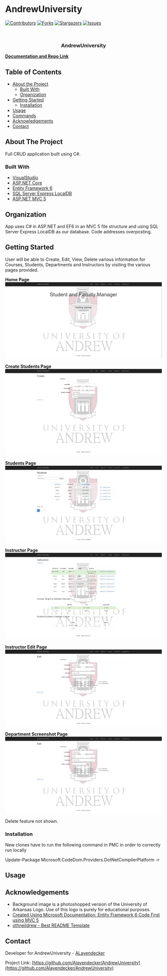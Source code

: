 # AndrewUniversity

[![Contributors][contributors-shield]][contributors-url]
[![Forks][forks-shield]][forks-url]
[![Stargazers][stars-shield]][stars-url]
[![Issues][issues-shield]][issues-url]

<!-- PROJECT LOGO -->
<br />
<p align="center">
  <h3 align="center">AndrewUniversity</h3>
    <a href="https://github.com/Alayendecker/AndrewUniversity"><strong>Documentation and Repo Link</strong></a>
    <br />
    
  </p>
</p>

<!-- TABLE OF CONTENTS -->

## Table of Contents

- [About the Project](#about-the-project)
  - [Built With](#built-with)
  - [Organization](#Organization)
- [Getting Started](#getting-started)
  - [Installation](#installation)
- [Usage](#usage)
- [Commands](#commands)
- [Acknowledgements](#acknowledgements)
- [Contact](#contact)

<!-- ABOUT THE PROJECT -->

## About The Project

Full CRUD application built using C#.

### Built With

- [VisualStudio](https://visualstudio.microsoft.com/)
- [ASP.NET Core](https://docs.microsoft.com/en-us/aspnet/core/?view=aspnetcore-3.1)
- [Entity Framework 6](https://github.com/dotnet/ef6)
- [SQL Server Express LocalDB](https://docs.microsoft.com/en-us/sql/database-engine/configure-windows/sql-server-express-localdb?view=sql-server-ver15)
- [ASP.NET MVC 5](https://docs.microsoft.com/en-us/aspnet/mvc/overview/getting-started/introduction/getting-started)

<!-- Organization -->

## Organization

App uses C# in ASP.NET and EF6 in an MVC 5 file structure and using SQL Server Express LocalDB as our database.
Code addresses overposting.

<!-- GETTING STARTED -->

## Getting Started

User will be able to Create, Edit, View, Delete various information for Courses, Students, Departments and Instructors by visiting the various pages provided.

**Home Page**
<img src="https://github.com/ALayendecker/AndrewUniversity/blob/master/AndrewUniversity/Content/Images/HomeScreenshot.PNG?size=150">

**Create Students Page**
<img src="https://github.com/ALayendecker/AndrewUniversity/blob/master/AndrewUniversity/Content/Images/StudentCreateScreenshot.PNG?size=150">

**Students Page**
<img src="https://github.com/ALayendecker/AndrewUniversity/blob/master/AndrewUniversity/Content/Images/StudentsScreenshot.PNG?size=150">

**Instructor Page**
<img src="https://github.com/ALayendecker/AndrewUniversity/blob/master/AndrewUniversity/Content/Images/InstructorsSelectScreenshot.PNG?size=150">

**Instructor Edit Page**
<img src="https://github.com/ALayendecker/AndrewUniversity/blob/master/AndrewUniversity/Content/Images/InstructorEditScreenshot.PNG?size=150">

**Department Screenshot Page**
<img src="https://github.com/ALayendecker/AndrewUniversity/blob/master/AndrewUniversity/Content/Images/InstructorEditScreenshot.PNG?size=150">

Delete feature not shown.

### Installation

New clones have to run the following command in PMC in order to correctly run locally

Update-Package Microsoft.CodeDom.Providers.DotNetCompilerPlatform -r

## Usage

<!-- CONTACT -->

## Acknowledgements

- Background image is a photoshopped version of the University of Arkansas Logo. Use of this logo is purely for educational purposes.
- [Created Using Microsoft Documentation: Entity Framework 6 Code First using MVC 5](https://docs.microsoft.com/en-us/aspnet/mvc/overview/getting-started/getting-started-with-ef-using-mvc/)
- [othneildrew - Best README Template](https://github.com/othneildrew/Best-README-Template)

## Contact

Developer for AndrewUniversity - [ALayendecker](https://github.com/Alayendecker)

Project Link: [https://github.com/Alayendecker/AndrewUniversity](https://github.com/Alayendecker/AndrewUniversity)

<!-- MARKDOWN LINKS & IMAGES -->
<!-- https://www.markdownguide.org/basic-syntax/#reference-style-links -->

[contributors-shield]: https://img.shields.io/github/contributors/Alayendecker/AndrewUniversity.svg?style=flat-square
[contributors-url]: https://github.com/Alayendecker/AndrewUniversity/graphs/contributors
[forks-shield]: https://img.shields.io/github/forks/Alayendecker/AndrewUniversity.svg?style=flat-square
[forks-url]: https://github.com/Alayendecker/AndrewUniversity/network/members
[stars-shield]: https://img.shields.io/github/stars/Alayendecker/AndrewUniversity.svg?style=flat-square
[stars-url]: https://github.com/Alayendecker/AndrewUniversity/stargazers
[issues-shield]: https://img.shields.io/github/issues/Alayendecker/AndrewUniversity.svg?style=flat-square
[issues-url]: https://github.com/Alayendecker/AndrewUniversity/issues
